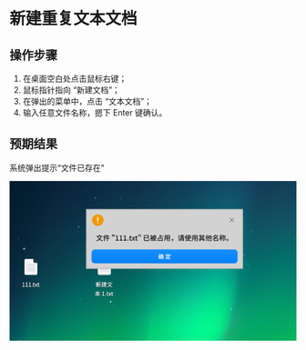 # 新建重复文本文档

## 操作步骤

1. 在桌面空白处点击鼠标右键；
2. 鼠标指针指向 “新建文档”；
3. 在弹出的菜单中，点击 “文本文档”；
4. 输入任意文件名称，摁下 Enter 键确认。

## 预期结果

系统弹出提示“文件已存在”

![新建重复文本文档.png](./img/新建重复文本文档.png)
